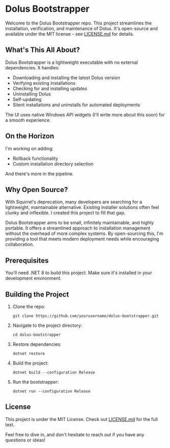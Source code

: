 # Dolus Bootstrapper

Welcome to the Dolus Bootstrapper repo. This project streamlines the installation, verification, and maintenance of Dolus. It's open-source and available under the MIT license - see [LICENSE.md](LICENSE.md) for details.

## What's This All About?

Dolus Bootstrapper is a lightweight executable with no external dependencies. It handles:

- Downloading and installing the latest Dolus version
- Verifying existing installations
- Checking for and installing updates
- Uninstalling Dolus
- Self-updating
- Silent installations and uninstalls for automated deployments

The UI uses native Windows API widgets (I'll write more about this soon) for a smooth experience.

## On the Horizon

I'm working on adding:
- Rollback functionality
- Custom installation directory selection

And there's more in the pipeline.

## Why Open Source?

With Squirrel's deprecation, many developers are searching for a lightweight, maintainable alternative. Existing installer solutions often feel clunky and inflexible. I created this project to fill that gap.

Dolus Bootstrapper aims to be small, infinitely maintainable, and highly portable. It offers a streamlined approach to installation management without the overhead of more complex systems. By open-sourcing this, I'm providing a tool that meets modern deployment needs while encouraging collaboration.

## Prerequisites

You'll need .NET 8 to build this project. Make sure it's installed in your development environment.

## Building the Project

1. Clone the repo:
   ```
   git clone https://github.com/yourusername/dolus-bootstrapper.git
   ```

2. Navigate to the project directory:
   ```
   cd dolus-bootstrapper
   ```

3. Restore dependencies:
   ```
   dotnet restore
   ```

4. Build the project:
   ```
   dotnet build --configuration Release
   ```

5. Run the bootstrapper:
   ```
   dotnet run --configuration Release
   ```

## License

This project is under the MIT License. Check out [LICENSE.md](LICENSE.md) for the full text.

Feel free to dive in, and don't hesitate to reach out if you have any questions or ideas!